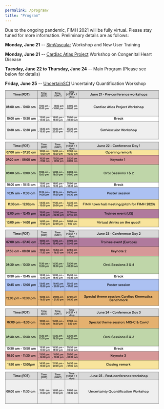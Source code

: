 ```yaml
---
permalink: /program/
title: "Program"
---
```


Due to the ongoing pandemic, FIMH 2021 will be fully virtual. Please stay tuned for more information. Preliminary details are as follows:

**Monday, June 21** -- [SimVascular](http://www.simvascular.org) Workshop and New User Training

**Monday, June 21** -- [Cardiac Atlas Project](https://www.cardiacatlas.org) Workshop on Congenital Heart Disease

**Tuesday, June 22 to Thursday, June 24** -- Main Program (Please see below for details)

**Friday, June 25** -- [UncertainSCI](https://www.sci.utah.edu/uqworkshop-2021.html) Uncertainty Quantification Workshop

<img src="/assets/images/FIMH2021_Schedule_v0.png" width="700px" />

